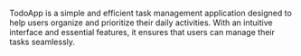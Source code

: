 TodoApp is a simple and efficient task management application designed to help users organize and prioritize their daily activities. With an intuitive interface and essential features, it ensures that users can manage their tasks seamlessly.
